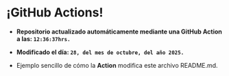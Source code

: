 # ¡GitHub Actions!
* **Repositorio actualizado automáticamente mediante una GitHub Action a las: `12:36:37hrs.`**
* **Modificado el día: `28, del mes de octubre, del año 2025.`**

* Ejemplo sencillo de cómo la **Action** modifica este archivo README.md.
